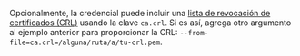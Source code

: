 ---
---
Opcionalmente, la credencial puede incluir una [lista de revocación de certificados (CRL)](https://datatracker.ietf.org/doc/html/rfc5280)
usando la clave `ca.crl`. Si es así, agrega otro argumento al ejemplo anterior para proporcionar la CRL: `--from-file=ca.crl=/alguna/ruta/a/tu-crl.pem`.
